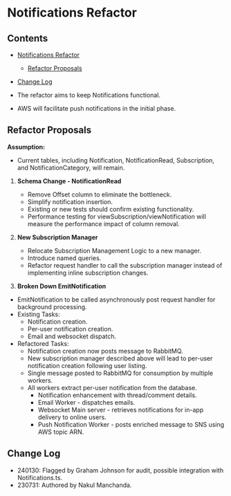 # Notifications Refactor

## Contents

- [Notifications Refactor](#notifications-refactor)
  * [Refactor Proposals](#refactor-proposals)
- [Change Log](#change-log)

- The refactor aims to keep Notifications functional.
- AWS will facilitate push notifications in the initial phase.

## Refactor Proposals

**Assumption:**

- Current tables, including Notification, NotificationRead, Subscription, and NotificationCategory, will remain.

1. **Schema Change - NotificationRead**
   - Remove Offset column to eliminate the bottleneck.
   - Simplify notification insertion.
   - Existing or new tests should confirm existing functionality.
   - Performance testing for viewSubscription/viewNotification will measure the performance impact of column removal.

2. **New Subscription Manager**
   - Relocate Subscription Management Logic to a new manager.
   - Introduce named queries.
   - Refactor request handler to call the subscription manager instead of implementing inline subscription changes.

3. **Broken Down EmitNotification**

- EmitNotification to be called asynchronously post request handler for background processing.
- Existing Tasks:
  - Notification creation.
  - Per-user notification creation.
  - Email and websocket dispatch.
- Refactored Tasks:
  - Notification creation now posts message to RabbitMQ.
  - New subscription manager described above will lead to per-user notification creation following user listing.
  - Single message posted to RabbitMQ for consumption by multiple workers.
  - All workers extract per-user notification from the database.
    - Notification enhancement with thread/comment details.
    - Email Worker - dispatches emails.
    - Websocket Main server - retrieves notifications for in-app delivery to online users.
    - Push Notification Worker - posts enriched message to SNS using AWS topic ARN.

## Change Log

- 240130: Flagged by Graham Johnson for audit, possible integration with Notifications.ts.
- 230731: Authored by Nakul Manchanda.
